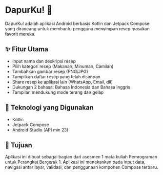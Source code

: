 # DapurKu! 🍳

DapurKu! adalah aplikasi Android berbasis Kotlin dan Jetpack Compose yang dirancang untuk membantu pengguna menyimpan resep masakan favorit mereka.

## ✨ Fitur Utama
- Input nama dan deskripsi resep
- Pilih kategori resep (Makanan, Minuman, Camilan)
- Tambahkan gambar resep (PNG/JPG)
- Tampilkan daftar resep yang telah disimpan
- Share resep ke aplikasi lain (WhatsApp, Email, dll)
- Dukungan 2 bahasa: Bahasa Indonesia dan Bahasa Inggris
- Tampilan mendukung mode terang dan gelap

## 📱 Teknologi yang Digunakan
- Kotlin
- Jetpack Compose
- Android Studio (API min 23)

## 🎯 Tujuan
Aplikasi ini dibuat sebagai bagian dari asesmen 1 mata kuliah Pemrograman untuk Perangkat Bergerak 1. Aplikasi ini menekankan pada input data, navigasi antar layar, validasi, dan penggunaan komponen Compose terbaru.
